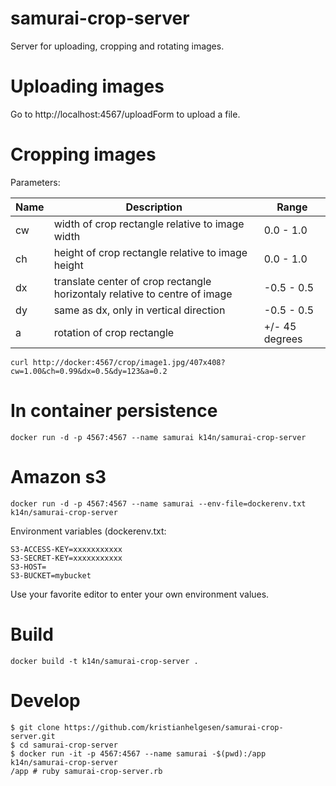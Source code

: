 # samurai-crop-server


Server for uploading, cropping and rotating images. 



# Uploading images

Go to http://localhost:4567/uploadForm to upload a file.




# Cropping images


Parameters:

| Name          | Description   | Range  |
| ------------- | ------------- | ------ |
| cw            | width of crop rectangle relative to image width   | 0.0 - 1.0 |
| ch            | height of crop rectangle relative to image height | 0.0 - 1.0 |
| dx            | translate center of crop rectangle horizontaly relative to centre of image | -0.5 - 0.5|
| dy            | same as dx, only in vertical direction | -0.5 - 0.5 |
| a             | rotation of crop rectangle | +/- 45 degrees |


```
curl http://docker:4567/crop/image1.jpg/407x408?cw=1.00&ch=0.99&dx=0.5&dy=123&a=0.2
```




# In container persistence
```
docker run -d -p 4567:4567 --name samurai k14n/samurai-crop-server
```



# Amazon s3
```
docker run -d -p 4567:4567 --name samurai --env-file=dockerenv.txt  k14n/samurai-crop-server
```
Environment variables (dockerenv.txt:

```
S3-ACCESS-KEY=xxxxxxxxxxx
S3-SECRET-KEY=xxxxxxxxxxx
S3-HOST=
S3-BUCKET=mybucket
```


Use your favorite editor to enter your own environment values.





# Build

```
docker build -t k14n/samurai-crop-server .
```


# Develop
```
$ git clone https://github.com/kristianhelgesen/samurai-crop-server.git
$ cd samurai-crop-server
$ docker run -it -p 4567:4567 --name samurai -$(pwd):/app  k14n/samurai-crop-server
/app # ruby samurai-crop-server.rb
```




